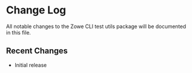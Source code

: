 # Change Log

All notable changes to the Zowe CLI test utils package will be documented in this file.

## Recent Changes

- Initial release

